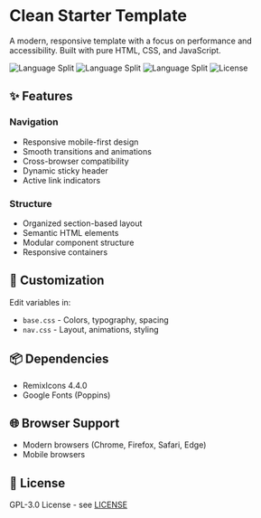 # Clean Starter Template

A modern, responsive template with a focus on performance and accessibility. Built with pure HTML, CSS, and JavaScript.

![Language Split](https://img.shields.io/badge/CSS-48.9%25-blue)
![Language Split](https://img.shields.io/badge/HTML-32.0%25-orange)
![Language Split](https://img.shields.io/badge/JavaScript-19.1%25-yellow)
![License](https://img.shields.io/badge/license-GPL--3.0-green)

## ✨ Features

### Navigation
- Responsive mobile-first design
- Smooth transitions and animations
- Cross-browser compatibility
- Dynamic sticky header
- Active link indicators
### Structure
- Organized section-based layout
- Semantic HTML elements
- Modular component structure
- Responsive containers

## 🎨 Customization
Edit variables in:
- `base.css` - Colors, typography, spacing
- `nav.css` - Layout, animations, styling

## 📦 Dependencies
- RemixIcons 4.4.0
- Google Fonts (Poppins)

## 🌐 Browser Support
- Modern browsers (Chrome, Firefox, Safari, Edge)
- Mobile browsers

## 📄 License
GPL-3.0 License - see [LICENSE](LICENSE)
